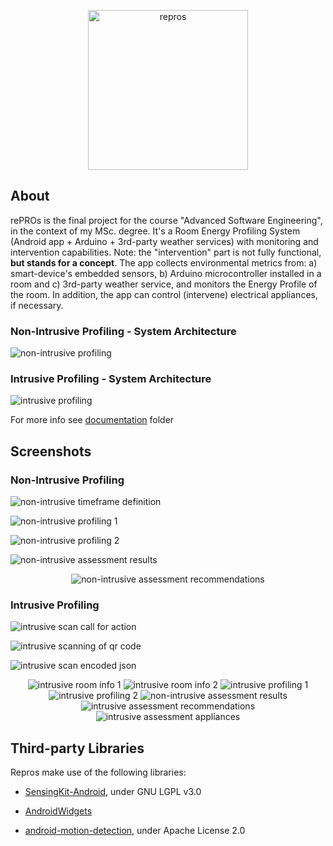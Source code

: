 <p align="center">
  <img alt="repros" src="https://user-images.githubusercontent.com/15313363/61642667-0b914b80-acaa-11e9-9a38-ca4fe6f7b68a.png" width="256">
</p>

## About
rePROs is the final project for the course "Advanced Software Engineering", in the context of my MSc. degree.
It's a Room Energy Profiling System (Android app + Arduino + 3rd-party weather services) with monitoring and
intervention capabilities. Note: the "intervention" part is not fully functional, **but stands for a concept**.
The app collects environmental metrics from:
  a) smart-device's embedded sensors,
  b) Arduino microcontroller installed in a room and
  c) 3rd-party weather service, and monitors the Energy Profile of the room.
In addition, the app can control (intervene) electrical appliances, if necessary.

### Non-Intrusive Profiling - System Architecture
![non-intrusive profiling](https://user-images.githubusercontent.com/15313363/61643590-e271ba80-acab-11e9-8cda-c5b569976046.png)

### Intrusive Profiling - System Architecture
![intrusive profiling](https://user-images.githubusercontent.com/15313363/61644211-f538bf00-acac-11e9-8c63-879d691fcb9b.png)

For more info see [documentation](./documentation) folder

## Screenshots

### Non-Intrusive Profiling
![non-intrusive timeframe definition](https://user-images.githubusercontent.com/15313363/61644381-3630d380-acad-11e9-9293-34e6f68c48b6.png)

![non-intrusive profiling 1](https://user-images.githubusercontent.com/15313363/61644384-3630d380-acad-11e9-941e-62a12a198098.png)

![non-intrusive profiling 2](https://user-images.githubusercontent.com/15313363/61644385-36c96a00-acad-11e9-9ba1-2bdb8d240fd0.png)

![non-intrusive assessment results](https://user-images.githubusercontent.com/15313363/61644386-36c96a00-acad-11e9-9e9e-f820e47643d4.png)

<p align="center">
  <img alt="non-intrusive assessment recommendations" src="https://user-images.githubusercontent.com/15313363/61644388-37620080-acad-11e9-9cb9-2aaf2033452f.png" />
</p>

### Intrusive Profiling
![intrusive scan call for action](https://user-images.githubusercontent.com/15313363/61644335-29ac7b00-acad-11e9-953c-e392db7d067e.png)

![intrusive scanning of qr code](https://user-images.githubusercontent.com/15313363/61644336-29ac7b00-acad-11e9-8a03-1feb763e03c8.png)

![intrusive scan encoded json](https://user-images.githubusercontent.com/15313363/61644337-29ac7b00-acad-11e9-80a7-34cf6081ba8b.png)

<p align="center">
	<img alt="intrusive room info 1" src="https://user-images.githubusercontent.com/15313363/61644338-29ac7b00-acad-11e9-9973-dc4953d81598.png" />
  <img alt="intrusive room info 2" src="https://user-images.githubusercontent.com/15313363/61644339-2a451180-acad-11e9-82b8-e90a701f23b1.png" />
  <img alt="intrusive profiling 1" src="https://user-images.githubusercontent.com/15313363/61644340-2a451180-acad-11e9-9d89-e8fc6a1a2e98.png" />
  <img alt="intrusive profiling 2" src="https://user-images.githubusercontent.com/15313363/61644342-2b763e80-acad-11e9-950c-7f8309d4efed.png" />
  <img alt="non-intrusive assessment results" src="https://user-images.githubusercontent.com/15313363/61644345-2b763e80-acad-11e9-94e3-1e173f898da4.png" />
  <img alt="intrusive assessment recommendations" src="https://user-images.githubusercontent.com/15313363/61644348-2c0ed500-acad-11e9-9cbd-4428d630b48b.png" />
  <img alt="intrusive assessment appliances" src="https://user-images.githubusercontent.com/15313363/61644349-2c0ed500-acad-11e9-9620-2c09185e6cdb.png" />
</p>

## Third-party Libraries
Repros make use of the following libraries:

  * [SensingKit-Android](https://github.com/SensingKit/SensingKit-Android), under GNU LGPL v3.0 

  * [AndroidWidgets](https://github.com/ntoskrnl/AndroidWidgets) 

  * [android-motion-detection](https://github.com/phishman3579/android-motion-detection), under Apache License 2.0 
